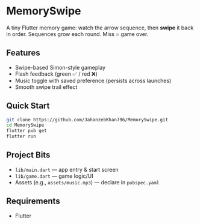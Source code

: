 # MemorySwipe

A tiny Flutter memory game: watch the arrow sequence, then **swipe** it back in order. Sequences grow each round. Miss = game over.

## Features
- Swipe-based Simon-style gameplay
- Flash feedback (green ✅ / red ❌)
- Music toggle with saved preference (persists across launches)
- Smooth swipe trail effect

## Quick Start
```bash
git clone https://github.com/JahanzebKhan796/MemorySwipe.git
cd MemorySwipe
flutter pub get
flutter run
```

## Project Bits
- `lib/main.dart` — app entry & start screen  
- `lib/game.dart` — game logic/UI  
- Assets (e.g., `assets/music.mp3`) — declare in `pubspec.yaml`

## Requirements
- Flutter
